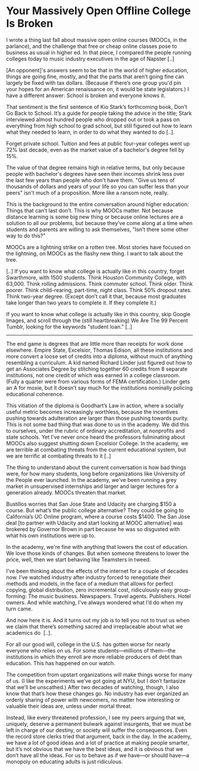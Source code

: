 # Your Massively Open Offline College Is Broken

I wrote a thing last fall about massive open online courses (MOOCs, in
the parlance), and the challenge that free or cheap online classes
pose to business as usual in higher ed. In that piece, I compared the
people running colleges today to music industry executives in the age
of Napster [..]

[An opponent]'s answers seem to be that in the world of higher
education, things are going fine, mostly, and that the parts that
aren’t going fine can largely be fixed with tax dollars. (Because if
there’s one group you'd pin your hopes for an American renaissance on,
it would be state legislators.) I have a different answer: School is
broken and everyone knows it.

That sentiment is the first sentence of Kio Stark’s forthcoming book,
Don’t Go Back to School. It’s a guide for people taking the advice in
the title; Stark interviewed almost hundred people who dropped out or
took a pass on everything from high school to grad school, but still
figured out how to learn what they needed to learn, in order to do
what they wanted to do [..].

Forget private school. Tuition and fees at public four-year colleges went up 72% last decade, even as the market value of a bachelor's degree fell by 15%.

The value of that degree remains high in relative terms, but only because people with bachelor's degrees have seen their incomes shrink less over the last few years than people who don't have them. "Give us tens of thousands of dollars and years of your life so you can suffer less than your peers" isn't much of a proposition. More like a ransom note, really.

This is the background to the entire conversation around higher education: Things that can’t last don’t. This is why MOOCs matter. Not because distance learning is some big new thing or because online lectures are a solution to all our problems, but because they’ve come along at a time when students and parents are willing to ask themselves, "Isn’t there some other way to do this?"

MOOCs are a lightning strike on a rotten tree. Most stories have focused on the lightning, on MOOCs as the flashy new thing. I want to talk about the tree.

[..] If you want to know what college is actually like in this country, forget Swarthmore, with 1500 students. Think Houston Community College, with 63,000. Think rolling admissions. Think commuter school. Think older. Think poorer. Think child-rearing, part-time, night class. Think 50% dropout rates. Think two-year degree. (Except don’t call it that, because most graduates take longer than two years to complete it. If they complete it.)

If you want to know what college is actually like in this country, skip Google Images, and scroll through the (still heartbreaking) We Are The 99 Percent Tumblr, looking for the keywords "student loan." [..]


* * *

The end game is degrees that are little more than receipts for work done elsewhere. Empire State, Excelsior, Thomas Edison, all these institutions and more convert a loose set of credits into a diploma, without much of anything resembling a curriculum. A kid named Richard Linder just figured out how to get an Associates Degree by stitching together 60 credits from 8 separate institutions, not one credit of which was earned in a college classroom. (Fully a quarter were from various forms of FEMA certification.) Linder gets an A for moxie, but it doesn’t say much for the institutions nominally policing educational coherence.

This vitiation of the diploma is Goodhart’s Law in action, where a socially useful metric becomes increasingly worthless, because the incentives pushing towards adulteration are larger than those pushing towards purity. This is not some bad thing that was done to us in the academy. We did this to ourselves, under the rubric of ordinary accreditation, at nonprofits and state schools. Yet I've never once heard the professors fulminating about MOOCs also suggest shutting down Excelsior College. In the academy, we are terrible at combating threats from the current educational system, but we are terrific at combating threats to it [..]

The thing to understand about the current conversation is how bad things were, for how many students, long before organizations like University of the People ever launched. In the academy, we’ve been running a grey market in unsupervised internships and larger and larger lectures for a generation already. MOOCs threaten that market.

Bustillos worries that San Jose State and Udacity are charging $150 a course. But what’s the public college alternative? They could be going to California’s UC Online program, where a course costs $1400. The San Jose deal [to partner with Udacity and start looking at MOOC alternative] was brokered by Governor Brown in part because he was so disgusted with what his own institutions were up to.

In the academy, we're fine with anything that lowers the cost of education. We love those kinds of changes. But when someone threatens to lower the price, well, then we start behaving like Teamsters in tweed. 

I’ve been thinking about the effects of the internet for a couple of 
decades now. I’ve watched industry after industry forced to renegotiate 
their methods and models, in the face of a medium that allows for 
perfect copying, global distribution, zero incremental cost, 
ridiculously easy group-forming: The music business. Newspapers. Travel 
agents. Publishers. Hotel owners. And while watching, I've always 
wondered what I’d do when my turn came.

And now here it is. And it turns out my job is to tell you not to 
trust us when we claim that there’s something sacred and irreplaceable 
about what we academics do  [..]. 

For all our good will, college in the U.S. has gotten worse for nearly everyone who relies on us. For some students—millions of them—the institutions in which they enroll are more reliable producers of debt than education. This has happened on our watch.

The competition from upstart organizations will make things worse for many of us. (I like the experiments we’ve got going at NYU, but I don’t fantasize that we'll be unscathed.) After two decades of watching, though, I also know that that’s how these changes go. No industry has ever organized an orderly sharing of power with newcomers, no matter how interesting or valuable their ideas are, unless under mortal threat.

Instead, like every threatened profession, I see my peers arguing that we, uniquely, deserve a permanent bulwark against insurgents, that we must be left in charge of our destiny, or society will suffer the consequences. Even the record store clerks tried that argument, back in the day. In the academy, we have a lot of good ideas and a lot of practice at making people smarter, but it’s not obvious that we have the best ideas, and it is obvious that we don’t have all the ideas. For us to behave as if we have—or should have—a monopoly on educating adults is just ridiculous.












